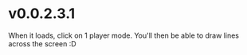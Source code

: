 v0.0.2.3.1
=========
When it loads, click on 1 player mode. You'll then be able to draw lines across the screen :D
